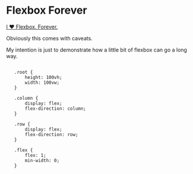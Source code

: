 # Flexbox Forever

[I ♥ Flexbox. Forever.](http://flexbox-forever.surge.sh/)


Obviously this comes with caveats.


My intention is just to demonstrate how a little bit of flexbox can go a long way.



```

   .root {
       height: 100vh;
       width: 100vw;
   }
   
   .column {
       display: flex;
       flex-direction: column;
   }
   
   .row {
       display: flex;
       flex-direction: row;
   }
   
   .flex {
       flex: 1;
       min-width: 0;
   }

```